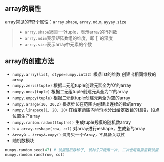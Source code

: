 ## array的属性
array常见的有3个属性：`array.shape`, `array.ndim`, `ayyay.size`
> - `array.shape`返回一个tuple，表示array的行列数
> - `array.ndim`表示矩阵数组的维度，即'[]'的深度
> - `array.size`表示array中元素的个数
## array的创建方法
- `numpy.array(list, dtype=numpy.int32)` 根据list的维数 创建出相同维数的array
- `numpy.zeros(tuple)` 根据二元组tuple创建元素全为'0'的array
- `numpy.ones(tuple)` 根据二元组tuple创建元素全为'1'的array
- `numpy.empty(tuple)` 根据二元组tuple创建元素全为空的array
- `numpy.arange(10, 20,2)` 根据步长在范围内创建出连续的数的array
- `numpy.linspace(1, 20, 20)` 在给定范围内均匀地分出给定数目的线段，段点位置生产array
- `numpy.random.radom((tuplre))` 生成tuple规模的随机数array
- `b = array.reshape(row, col)` 对array进行reshape，生成新的array
- `ArrayB = ArrayA.copy()` 深拷贝一个Array，不具备关联性
- 随机数模块
``` py
numpy.random.seed(47) # 设置随机数种子, 该种子只能用一次, 二次使用需要重新设置
numpy.random.rand(row, col)
```
